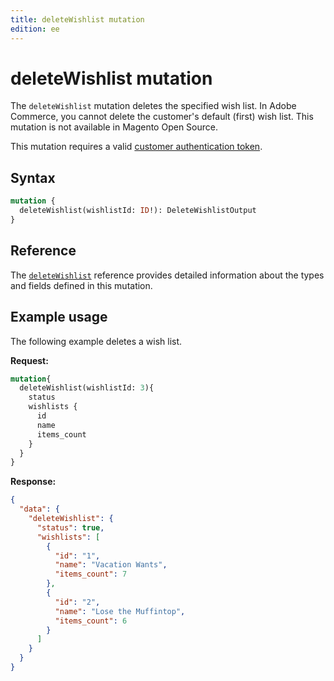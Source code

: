 ```yaml
---
title: deleteWishlist mutation
edition: ee
---
```


# deleteWishlist mutation

The `deleteWishlist` mutation deletes the specified wish list. In Adobe Commerce, you cannot delete the customer's default (first) wish list. This mutation is not available in Magento Open Source.

This mutation requires a valid [customer authentication token](../../customer/mutations/generate-token.md).

## Syntax

```graphql
mutation {
  deleteWishlist(wishlistId: ID!): DeleteWishlistOutput
}
```

## Reference

The [`deleteWishlist`](https://developer.adobe.com/commerce/webapi/graphql-api/index.html#mutation-deleteWishlist) reference provides detailed information about the types and fields defined in this mutation.

## Example usage

The following example deletes a wish list.

**Request:**

``` graphql
mutation{
  deleteWishlist(wishlistId: 3){
    status
    wishlists {
      id
      name
      items_count
    }
  }
}
```

**Response:**

```json
{
  "data": {
    "deleteWishlist": {
      "status": true,
      "wishlists": [
        {
          "id": "1",
          "name": "Vacation Wants",
          "items_count": 7
        },
        {
          "id": "2",
          "name": "Lose the Muffintop",
          "items_count": 6
        }
      ]
    }
  }
}
```

